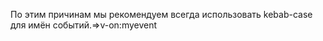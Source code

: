 <!-- ---------------Пользовательские события------ -->

<!-- Стиль именования событий -->
По этим причинам мы рекомендуем всегда использовать kebab-case для имён событий.=>v-on:myevent

<!-- Настройка v-model у компонента -->